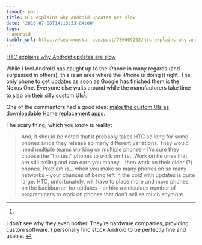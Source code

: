 ```yaml
---
layout: post
title: HTC explains why Android updates are slow
date: '2010-07-08T14:13:33-04:00'
tags:
- android
tumblr_url: https://seanmonstar.com/post/786009262/htc-explains-why-android-updates-are-slow
---
```

[HTC explains why Android updates are slow](http://androidandme.com/2010/07/news/htc-explains-why-android-updates-are-slow-custom-uis/)  

While I feel Android has caught up to the iPhone in many regards (and surpassed in others), this is an area where the iPhone is doing it right. The only phone to get updates as soon as Google has finished them is the Nexus One. Everyone else waits around while the manufacturers take time to slap on their silly custom UIs<sup id="fnref:1"><a href="#fn:1" class="footnote-ref" role="doc-noteref">1</a></sup>.

One of the commentors had a good idea: [make the custom UIs as downloadable Home replacement apps.](http://androidandme.com/2010/07/news/htc-explains-why-android-updates-are-slow-custom-uis/#comment-44479)

The scary thing, which you _know_ is reality:

> And, it should be noted that it probably takes HTC so long for some phones since they release so many different variations. They would need multiple teams working on multiple phones – I’m sure they choose the “hottest” phones to work on first. Work on he ones that are still selling and can earn you money… then work on their older (?) phones. Problem is… when you make so many phones on so many networks – your chances of being left in the cold with updates is quite large. HTC, unfortunately, will have to place more and more phones on the backburner for updates – or hire a ridiculous number of programmers to work on phones that don’t sell as much anymore.

* * *

1. 

I don’t see why they even bother. They’re hardware companies, providing custom software. I personally find stock Android to be perfectly fine and usable.&nbsp;[↩︎](#fnref:1)


